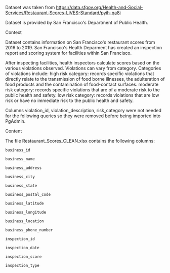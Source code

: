 Dataset was taken from https://data.sfgov.org/Health-and-Social-Services/Restaurant-Scores-LIVES-Standard/pyih-qa8i

Dataset is provided by San Francisco's Department of Public Health.

Context

Dataset contains information on San Francisco's restaurant scores from 2016 to 2019. San Francisco's Health Deparment has created an inspection report and scoring system for facilities within San Francisco. 

After inspecting facilities, health inspectors calculate scores based on the various violations observed. Violations can vary from category. Categories of violations include: 
high risk category: records specific violations that directly relate to the transmission of food borne illnesses, the adulteration of food products and the contamination of food-contact surfaces.
moderate risk category: records specific violations that are of a moderate risk to the public health and safety.
low risk category: records violations that are low risk or have no immediate risk to the public health and safety.



Columns violation_id, violation_description, risk_category were not needed for the following queries so they were removed before being imported into PgAdmin.

Content

The file Restaurant_Scores_CLEAN.xlsx contains the following columns:

	business_id	

	business_name	

	business_address	

	business_city	

	business_state	

	business_postal_code	

	business_latitude	

	business_longitude	

	business_location	

	business_phone_number	

	inspection_id	

	inspection_date	

	inspection_score	

	inspection_type	
